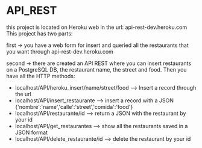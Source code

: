 # API_REST

this project is located on Heroku web in the url: api-rest-dev.heroku.com
This project has two parts:

first -> you have a web form for insert and queried all the restaurants that you want through api-rest-dev.heroku.com

second -> there are created an API REST where you can insert restaurants on a PostgreSQL DB, the restaurant name, the street and food. Then you have all the HTTP methods:
  - localhost/API/heroku_insert/name/street/food  --> Insert a record through the url
  - localhost/API/insert_restaurante --> insert a record with a JSON {'nombre':'name','calle':'street','comida':'food'}
  - localhost/API/restaurante/id --> return a JSON with the restaurant by your id 
  - localhost/API/get_restaurantes --> show all the restaurants saved in a JSON format
  - localhost/API/delete_restaurante/id --> delete the restaurant by your id


  
